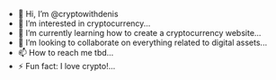 - 👋 Hi, I’m @cryptowithdenis
- 👀 I’m interested in cryptocurrency...
- 🌱 I’m currently learning how to create a cryptocurrency website...
- 💞️ I’m looking to collaborate on everything related to digital assets...
- 📫 How to reach me tbd...
- ⚡ Fun fact: I love crypto!...

<!---
cryptowithdenis/cryptowithdenis is a ✨ special ✨ repository because its `README.md` (this file) appears on your GitHub profile.
You can click the Preview link to take a look at your changes.
--->
